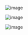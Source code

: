 ![image](https://github.com/user-attachments/assets/9bd68f8f-3bc8-4dc3-a770-62b229868b7c)

![image](https://github.com/user-attachments/assets/fb26bbae-319c-4b2e-a8b6-e772862469d2)

![image](https://github.com/user-attachments/assets/86a15eca-bb24-44e2-89e6-b65e65c0bffe)
